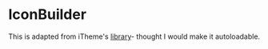 # IconBuilder

This is adapted from iTheme's [library](https://github.com/chrisbliss18/php-ico)- thought I would make it autoloadable.
